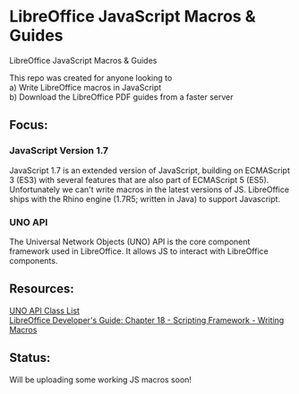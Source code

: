 # LibreOffice JavaScript Macros & Guides

LibreOffice JavaScript Macros & Guides

This repo was created for anyone looking to <br/>
a) Write LibreOffice macros in JavaScript<br/>
b) Download the LibreOffice PDF guides from a faster server

## Focus:

### JavaScript Version 1.7

JavaScript 1.7 is an extended version of JavaScript, building on ECMAScript 3 (ES3) with several features that are also part of ECMAScript 5 (ES5). Unfortunately we can't write macros in the latest versions of JS. 
LibreOffice ships with the Rhino engine (1.7R5; written in Java) to support Javascript.

### UNO API
The Universal Network Objects (UNO) API is the core component framework used in LibreOffice. It allows JS to interact with LibreOffice components.

## Resources:
[UNO API Class List](https://api.libreoffice.org/docs/idl/ref/annotated.html) <br/>
[LibreOffice Developer's Guide: Chapter 18 - Scripting Framework - Writing Macros](https://wiki.documentfoundation.org/Documentation/DevGuide/Scripting_Framework#Writing_Macros)

## Status:

Will be uploading some working JS macros soon! 
